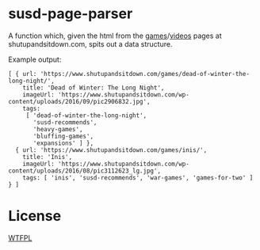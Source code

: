 # susd-page-parser

A function which, given the html from the [games](https://www.shutupandsitdown.com/games-page/)/[videos](https://www.shutupandsitdown.com/videos-page/) pages at shutupandsitdown.com, spits out a data structure.

Example output:

```
[ { url: 'https://www.shutupandsitdown.com/games/dead-of-winter-the-long-night/',
    title: 'Dead of Winter: The Long Night',
    imageUrl: 'https://www.shutupandsitdown.com/wp-content/uploads/2016/09/pic2906832.jpg',
    tags:
     [ 'dead-of-winter-the-long-night',
       'susd-recommends',
       'heavy-games',
       'bluffing-games',
       'expansions' ] },
  { url: 'https://www.shutupandsitdown.com/games/inis/',
    title: 'Inis',
    imageUrl: 'https://www.shutupandsitdown.com/wp-content/uploads/2016/08/pic3112623_lg.jpg',
    tags: [ 'inis', 'susd-recommends', 'war-games', 'games-for-two' ] } ]
```

# License

[WTFPL](http://wtfpl2.com)
